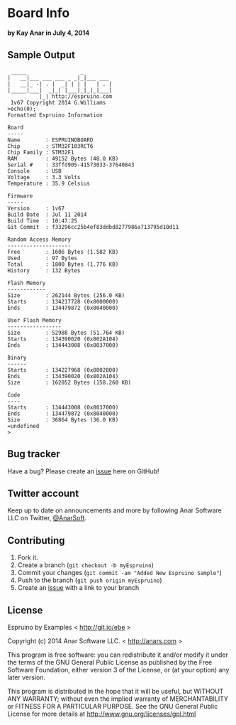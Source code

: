 # Board Info

**by Kay Anar in July 4, 2014**

## Sample Output
````
 _____                 _
|   __|___ ___ ___ _ _|_|___ ___
|   __|_ -| . |  _| | | |   | . |
|_____|___|  _|_| |___|_|_|_|___|
          |_| http://espruino.com
 1v67 Copyright 2014 G.Williams
>echo(0);
Formatted Espruino Information
 
Board
-----
Name        : ESPRUINOBOARD
Chip        : STM32F103RCT6
Chip Family : STM32F1
RAM         : 49152 Bytes (48.0 KB)
Serial #    : 33ffd905-41573033-37640843
Console     : USB
Voltage     : 3.3 Volts
Temperature : 35.9 Celsius
 
Firmware
-----
Version     : 1v67
Build Date  : Jul 11 2014
Build Time  : 10:47:25
Git Commit  : f33296cc25b4ef83ddbd8277986a713795d10d11
 
Random Access Memory
--------------------
Free        : 1606 Bytes (1.582 KB)
Used        : 97 Bytes
Total       : 1800 Bytes (1.776 KB)
History     : 132 Bytes
 
Flash Memory
------------
Size        : 262144 Bytes (256.0 KB)
Starts      : 134217728 (0x8000000)
Ends        : 134479872 (0x8040000)
 
User Flash Memory
-----------------
Size        : 52988 Bytes (51.764 KB)
Starts      : 134390020 (0x802A104)
Ends        : 134443008 (0x8037000)
 
Binary
------
Starts      : 134227968 (0x8002800)
Ends        : 134390020 (0x802A104)
Size        : 162052 Bytes (158.260 KB)
 
Code
----
Starts      : 134443008 (0x8037000)
Ends        : 134479872 (0x8040000)
Size        : 36864 Bytes (36.0 KB)
=undefined
> 
````


## Bug tracker

Have a bug? Please create an [issue](https://github.com/anars/Espruino/issues) here on GitHub!

## Twitter account

Keep up to date on announcements and more by following Anar Software LLC on Twitter, [@AnarSoft](http://twitter.com/AnarSoft).

## Contributing

1. Fork it.
2. Create a branch (`git checkout -b myEspruino`)
3. Commit your changes (`git commit -am "Added New Espruino Sample"`)
4. Push to the branch (`git push origin myEspruino`)
5. Create an [issue](https://github.com/anars/Espruino/issues) with a link to your branch

## License

Espruino by Examples < http://git.io/ebe >

Copyright (c) 2014 Anar Software LLC. < http://anars.com >

This program is free software: you can redistribute it and/or modify it under the terms of the GNU General Public License as published by the Free Software Foundation, either version 3 of the License, or (at your option) any later version.

This program is distributed in the hope that it will be useful, but WITHOUT ANY WARRANTY; without even the implied warranty of MERCHANTABILITY or FITNESS FOR A PARTICULAR PURPOSE. See the GNU General Public License for more details at http://www.gnu.org/licenses/gpl.html


